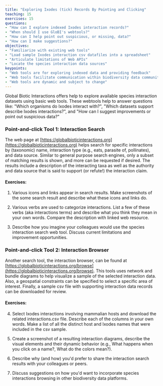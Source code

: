 ```yaml
---
title: "Exploring Ixodes (tick) Records By Pointing and Clicking"
teaching: 15
exercises: 15
questions:
- "How can I explore indexed Ixodes interaction records?"
- "When should I use GloBI's webtools?"
- "How can I help point out suspicious, or missing, data?"
- "How can I make suggestions?"
objectives:
- "Familiarize with existing web tools"
- "Load sample Ixodes interaction csv datafiles into a spreadsheet"
- "Articulate limitations of Web APIs"
- "Locate the species interaction data sources"
keypoints:
- "Web tools are for exploring indexed data and providing feedback"
- "Web tools facilitate communication within biodiversity data community"
- "Web tools are dynamic and subject to change"
---
```


Global Biotic Interactions offers help to explore available species interaction datasets using basic web tools. These webtools help to answer questions like: "Which organisms do Ixodes interact with?", "Which datasets support describe Ixodes interactions?", and "How can I suggest improvements or point out suspicious data?"

### Point-and-click Tool 1: Interaction Search 

The web page at [https://globalbioticinteractions.org](https://globalbioticinteractions.org) helps search for specific interactions by (taxonomic) name, interaction type (e.g., eats, parasite of, pollinates), and data source. Similar to general purpose search engines, only a subset of matching results is shown, and more can be requested if desired. The results include a description of the interacting taxa as well as the authority and data source that is said to support (or refute!) the interaction claim. 

#### Exercises:

1. Various icons and links appear in search results. Make screenshots of the some search result and describe what these icons and links do. 

2. Various verbs are used to categorize interactions. List a few of these verbs (aka interactions terms) and describe what you think they mean in your own words. Compare the description with linked web resource. 

3. Describe how you imagine your colleagues would use the species interaction search web tool. Discuss current limitations and improvement opportunities.
 
### Point-and-click Tool 2: Interaction Browser

Another search tool, the interaction browser, can be found at [https://globalbioticinteractions.org/browse](https://globalbioticinteractions.org/browse). This tools uses network and bundle diagrams to help visualize a sample of the selected interaction data. Also, a geospatial constraints can be specified to select a specific area of interest. Finally, a sample csv file with supporting interaction data records can be downloaded for review. 

#### Exercises:

4. Select Ixodes interactions involving mammalian hosts and download the related interactions.csv file. Describe each of the columns in your own words. Make a list of all the distinct host and Ixodes names that were included in the csv sample. 

5. Create a screenshot of a resulting interaction diagrams, describe the visual elements and their dynamic behavior (e.g., What happens when you click on a name?, What do the colors mean?).

6. Describe why (and how) you'd prefer to share the interaction search results with your colleagues or peers.

7. Discuss suggestions on how you'd want to incorporate species interactions browsing in other biodiversity data platforms.
